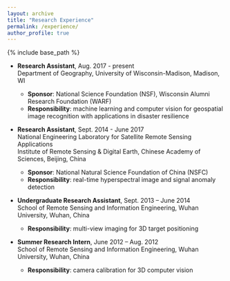 ```yaml
---
layout: archive
title: "Research Experience"
permalink: /experience/
author_profile: true
---
```


{% include base_path %}

* **Research Assistant**, Aug. 2017 - present <br>
Department of Geography, University of Wisconsin-Madison, Madison, WI<br>
  * **Sponsor**: National Science Foundation (NSF), Wisconsin Alumni Research Foundation (WARF)
  * **Responsibility**: machine learning and computer vision for geospatial image recognition with applications in disaster resilience

* **Research Assistant**, Sept. 2014 - June 2017<br>
National Engineering Laboratory for Satellite Remote Sensing Applications<br>
Institute of Remote Sensing & Digital Earth, Chinese Academy of Sciences, Beijing, China<br>
  * **Sponsor**: National Natural Science Foundation of China (NSFC)
  * **Responsibility**: real-time hyperspectral image and signal anomaly detection

* **Undergraduate Research Assistant**, Sept. 2013 – June 2014<br>
School of Remote Sensing and Information Engineering, Wuhan University, Wuhan, China
  * **Responsibility**: multi-view imaging for 3D target positioning 

* **Summer Research Intern**, June 2012 – Aug. 2012<br>
School of Remote Sensing and Information Engineering, Wuhan University, Wuhan, China
  * **Responsibility**: camera calibration for 3D computer vision
  